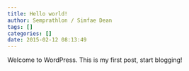 ```yaml
---
title: Hello world!
author: Semprathlon / Simfae Dean
tags: []
categories: []
date: 2015-02-12 08:13:49
---
```

Welcome to WordPress. This is my first post, start blogging!